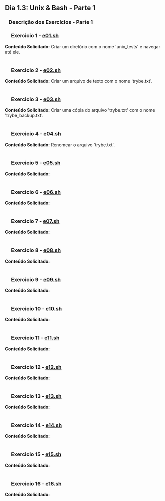 ## Dia 1.3: Unix & Bash - Parte 1

### &nbsp;&nbsp; Descrição dos Exercícios - Parte 1


  ### &nbsp;&nbsp;&nbsp;&nbsp; Exercicio 1 - [e01.sh](https://github.com/thosijulio/trybe-exercises/blob/exercises/1.3/1.INTRODUCAO/BLOCO_01/DIA_03/PARTE_01/e01.sh)
  <b>Conteúdo Solicitado:</b> Criar um diretório com o nome 'unix_tests' e navegar até ele.<br><br>

  ### &nbsp;&nbsp;&nbsp;&nbsp; Exercicio 2 - [e02.sh](https://github.com/thosijulio/trybe-exercises/blob/exercises/1.3/1.INTRODUCAO/BLOCO_01/DIA_03/PARTE_01/e02.sh)
  <b>Conteúdo Solicitado:</b> Criar um arquivo de texto com o nome 'trybe.txt'.<br><br>

  ### &nbsp;&nbsp;&nbsp;&nbsp; Exercicio 3 - [e03.sh](https://github.com/thosijulio/trybe-exercises/blob/exercises/1.3/1.INTRODUCAO/BLOCO_01/DIA_03/PARTE_01/e03.sh)
  <b>Conteúdo Solicitado:</b> Criar uma cópia do arquivo 'trybe.txt' com o nome 'trybe_backup.txt'.<br><br>
  
  
  ### &nbsp;&nbsp;&nbsp;&nbsp; Exercicio 4 - [e04.sh](https://github.com/thosijulio/trybe-exercises/blob/exercises/1.3/1.INTRODUCAO/BLOCO_01/DIA_03/PARTE_01/e04.sh)
  <b>Conteúdo Solicitado:</b> Renomear o arquivo 'trybe.txt'.<br><br>

  ### &nbsp;&nbsp;&nbsp;&nbsp; Exercicio 5 - [e05.sh](https://github.com/thosijulio/trybe-exercises/blob/exercises/1.3/1.INTRODUCAO/BLOCO_01/DIA_03/PARTE_01/e05.sh)
  <b>Conteúdo Solicitado:</b> <br><br>

  ### &nbsp;&nbsp;&nbsp;&nbsp; Exercicio 6 - [e06.sh](https://github.com/thosijulio/trybe-exercises/blob/exercises/1.3/1.INTRODUCAO/BLOCO_01/DIA_03/PARTE_01/e06.sh)
  <b>Conteúdo Solicitado:</b> <br><br>

  ### &nbsp;&nbsp;&nbsp;&nbsp; Exercicio 7 - [e07.sh](https://github.com/thosijulio/trybe-exercises/blob/exercises/1.3/1.INTRODUCAO/BLOCO_01/DIA_03/PARTE_01/e07.sh)
  <b>Conteúdo Solicitado:</b> <br><br>

  ### &nbsp;&nbsp;&nbsp;&nbsp; Exercicio 8 - [e08.sh](https://github.com/thosijulio/trybe-exercises/blob/exercises/1.3/1.INTRODUCAO/BLOCO_01/DIA_03/PARTE_01/e08.sh)
  <b>Conteúdo Solicitado:</b> <br><br>

  ### &nbsp;&nbsp;&nbsp;&nbsp; Exercicio 9 - [e09.sh](https://github.com/thosijulio/trybe-exercises/blob/exercises/1.3/1.INTRODUCAO/BLOCO_01/DIA_03/PARTE_01/e09.sh)
  <b>Conteúdo Solicitado:</b> <br><br>

  ### &nbsp;&nbsp;&nbsp;&nbsp; Exercicio 10 - [e10.sh](https://github.com/thosijulio/trybe-exercises/blob/exercises/1.3/1.INTRODUCAO/BLOCO_01/DIA_03/PARTE_01/e10.sh)
  <b>Conteúdo Solicitado:</b> <br><br>

  ### &nbsp;&nbsp;&nbsp;&nbsp; Exercicio 11 - [e11.sh](https://github.com/thosijulio/trybe-exercises/blob/exercises/1.3/1.INTRODUCAO/BLOCO_01/DIA_03/PARTE_01/e11.sh)
  <b>Conteúdo Solicitado:</b> <br><br>

  ### &nbsp;&nbsp;&nbsp;&nbsp; Exercicio 12 - [e12.sh](https://github.com/thosijulio/trybe-exercises/blob/exercises/1.3/1.INTRODUCAO/BLOCO_01/DIA_03/PARTE_01/e12.sh)
  <b>Conteúdo Solicitado:</b> <br><br>

  ### &nbsp;&nbsp;&nbsp;&nbsp; Exercicio 13 - [e13.sh](https://github.com/thosijulio/trybe-exercises/blob/exercises/1.3/1.INTRODUCAO/BLOCO_01/DIA_03/PARTE_01/e13.sh)
  <b>Conteúdo Solicitado:</b> <br><br>

  ### &nbsp;&nbsp;&nbsp;&nbsp; Exercicio 14 - [e14.sh](https://github.com/thosijulio/trybe-exercises/blob/exercises/1.3/1.INTRODUCAO/BLOCO_01/DIA_03/PARTE_01/e14.sh)
  <b>Conteúdo Solicitado:</b> <br><br>

  ### &nbsp;&nbsp;&nbsp;&nbsp; Exercicio 15 - [e15.sh](https://github.com/thosijulio/trybe-exercises/blob/exercises/1.3/1.INTRODUCAO/BLOCO_01/DIA_03/PARTE_01/e15.sh)
  <b>Conteúdo Solicitado:</b> <br><br>

  ### &nbsp;&nbsp;&nbsp;&nbsp; Exercicio 16 - [e16.sh](https://github.com/thosijulio/trybe-exercises/blob/exercises/1.3/1.INTRODUCAO/BLOCO_01/DIA_03/PARTE_01/e16.sh)
  <b>Conteúdo Solicitado:</b> <br><br>

